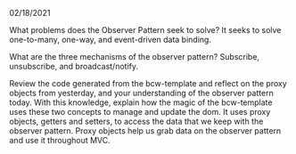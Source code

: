 02/18/2021

What problems does the Observer Pattern seek to solve? It seeks to solve one-to-many, one-way, and event-driven data binding. 

What are the three mechanisms of the observer pattern? Subscribe, unsubscribe, and broadcast/notify.

Review the code generated from the bcw-template and reflect on the proxy objects from yesterday, and your understanding of the observer pattern today. With this knowledge, explain how the magic of the bcw-template uses these two concepts to manage and update the dom. 
It uses proxy objects, getters and setters, to access the data that we keep with the observer pattern. Proxy objects help us grab data on the observer pattern and use it throughout MVC.